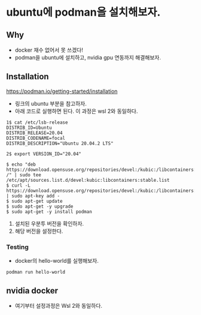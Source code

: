 # ubuntu에 podman을 설치해보자. 

## Why 

- docker 재수 없어서 못 쓰겠다! 
- podman을 ubuntu에 설치하고, nvidia gpu 연동까지 해결해보자. 

## Installation 

https://podman.io/getting-started/installation

- 링크의 ubuntu 부분을 참고하자. 
- 아래 코드로 실행하면 된다. 이 과정은 wsl 2와 동일하다. 

```shell
1$ cat /etc/lsb-release
DISTRIB_ID=Ubuntu
DISTRIB_RELEASE=20.04
DISTRIB_CODENAME=focal
DISTRIB_DESCRIPTION="Ubuntu 20.04.2 LTS"

2$ export VERSION_ID="20.04"

$ echo "deb https://download.opensuse.org/repositories/devel:/kubic:/libcontainers:/stable/xUbuntu_${VERSION_ID}/ /" | sudo tee /etc/apt/sources.list.d/devel:kubic:libcontainers:stable.list
$ curl -L https://download.opensuse.org/repositories/devel:/kubic:/libcontainers:/stable/xUbuntu_${VERSION_ID}/Release.key | sudo apt-key add -
$ sudo apt-get update
$ sudo apt-get -y upgrade
$ sudo apt-get -y install podman
```

1. 설치된 우분투 버전을 확인하자. 
2. 해당 버전을 설정한다. 

### Testing 

- docker의 hello-world를 실행해보자. 

```shell
podman run hello-world 
```

## nvidia docker 

- 여기부터 설정과정은 Wsl 2와 동일하다. 